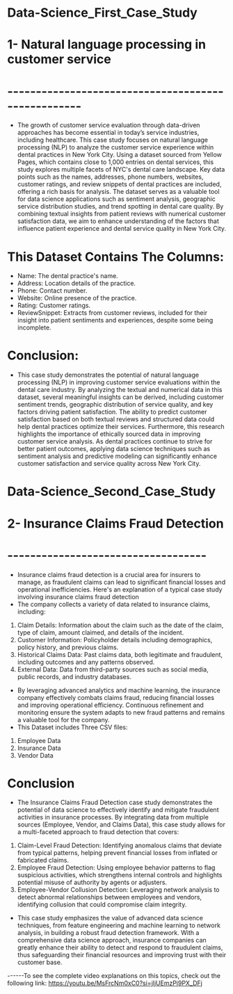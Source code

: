 # Data-Science_First_Case_Study

# 1- Natural language processing in customer service
# ---------------------------------------------------
- The growth of customer service evaluation through data-driven approaches has become essential in today’s service industries, including healthcare. This case study focuses on natural language processing (NLP) to analyze the customer service experience within dental practices in New York City. Using a dataset sourced from Yellow Pages, which contains close to 1,000 entries on dental services, this study explores multiple facets of NYC's dental care landscape. Key data points such as the names, addresses, phone numbers, websites, customer ratings, and review snippets of dental practices are included, offering a rich basis for analysis. The dataset serves as a valuable tool for data science applications such as sentiment analysis, geographic service distribution studies, and trend spotting in dental care quality. By combining textual insights from patient reviews with numerical customer satisfaction data, we aim to enhance understanding of the factors that influence patient experience and dental service quality in New York City.
# This Dataset Contains The Columns:
-  Name: The dental practice's name.
-  Address: Location details of the practice.
-  Phone: Contact number.
-  Website: Online presence of the practice.
-  Rating: Customer ratings.
-  ReviewSnippet: Extracts from customer reviews, included for their insight into patient sentiments and experiences, despite some being incomplete.
#   Conclusion:
-  This case study demonstrates the potential of natural language processing (NLP) in improving customer service evaluations within the dental care industry. By analyzing the textual and numerical data in this dataset, several meaningful insights can be derived, including customer sentiment trends, geographic distribution of service quality, and key factors driving patient satisfaction. The ability to predict customer satisfaction based on both textual reviews and structured data could help dental practices optimize their services. Furthermore, this research highlights the importance of ethically sourced data in improving customer service analysis. As dental practices continue to strive for better patient outcomes, applying data science techniques such as sentiment analysis and predictive modeling can significantly enhance customer satisfaction and service quality across New York City.
  

# Data-Science_Second_Case_Study

# 2- Insurance Claims Fraud Detection
# -----------------------------------
- Insurance claims fraud detection is a crucial area for insurers to manage, as fraudulent claims can lead to significant financial losses and operational inefficiencies. Here's an explanation of a typical case study involving insurance claims fraud detection
- The company collects a variety of data related to insurance claims, including:

1. Claim Details: Information about the claim such as the date of the claim, type of claim, amount claimed, and details of the incident.
2. Customer Information: Policyholder details including demographics, policy history, and previous claims.
3. Historical Claims Data: Past claims data, both legitimate and fraudulent, including outcomes and any patterns observed.
4. External Data: Data from third-party sources such as social media, public records, and industry databases.

- By leveraging advanced analytics and machine learning, the insurance company effectively combats claims fraud, reducing financial losses and improving operational efficiency. Continuous refinement and monitoring ensure the system adapts to new fraud patterns and remains a valuable tool for the company.
 - This Dataset includes Three CSV files:
 1. Employee Data
 2. Insurance Data
 3. Vendor Data
 # Conclusion
 - The Insurance Claims Fraud Detection case study demonstrates the potential of data science to effectively identify and mitigate fraudulent activities in insurance processes. By integrating data from multiple sources (Employee, Vendor, and Claims Data), this case study allows for a multi-faceted approach to fraud detection that covers:
1. Claim-Level Fraud Detection: Identifying anomalous claims that deviate from typical patterns, helping prevent financial losses from inflated or fabricated claims.
2. Employee Fraud Detection: Using employee behavior patterns to flag suspicious activities, which strengthens internal controls and highlights potential misuse of authority by agents or adjusters.
3. Employee-Vendor Collusion Detection: Leveraging network analysis to detect abnormal relationships between employees and vendors, identifying collusion that could compromise claim integrity.
- This case study emphasizes the value of advanced data science techniques, from feature engineering and machine learning to network analysis, in building a robust fraud detection framework. With a comprehensive data science approach, insurance companies can greatly enhance their ability to detect and respond to fraudulent claims, thus safeguarding their financial resources and improving trust with their customer base.

------To see the complete video explanations on this topics, check out the following link: https://youtu.be/MsFrcNm0xC0?si=jljUEmzPj9PX_DFj
  
